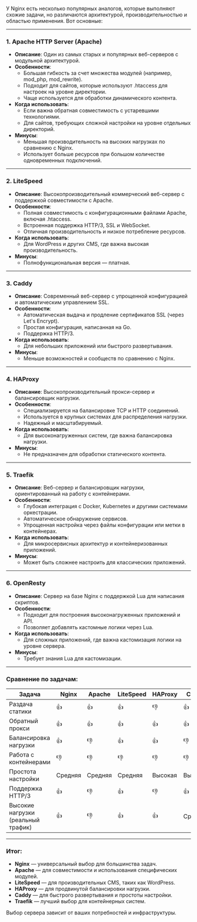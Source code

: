 У Nginx есть несколько популярных аналогов, которые выполняют схожие задачи, но различаются архитектурой, производительностью и областью применения. Вот основные:

---

### 1. **Apache HTTP Server (Apache)**

- **Описание**: Один из самых старых и популярных веб-серверов с модульной архитектурой.
- **Особенности**:
    - Большая гибкость за счет множества модулей (например, mod_php, mod_rewrite).
    - Подходит для сайтов, которые используют .htaccess для настроек на уровне директории.
    - Чаще используется для обработки динамического контента.
- **Когда использовать**:
    - Если важна обратная совместимость с устаревшими технологиями.
    - Для сайтов, требующих сложной настройки на уровне отдельных директорий.
- **Минусы**:
    - Меньшая производительность на высоких нагрузках по сравнению с Nginx.
    - Использует больше ресурсов при большом количестве одновременных подключений.

---

### 2. **LiteSpeed**

- **Описание**: Высокопроизводительный коммерческий веб-сервер с поддержкой совместимости с Apache.
- **Особенности**:
    - Полная совместимость с конфигурационными файлами Apache, включая .htaccess.
    - Встроенная поддержка HTTP/3, SSL и WebSocket.
    - Отличная производительность и низкое потребление ресурсов.
- **Когда использовать**:
    - Для WordPress и других CMS, где важна высокая производительность.
- **Минусы**:
    - Полнофункциональная версия — платная.

---

### 3. **Caddy**

- **Описание**: Современный веб-сервер с упрощенной конфигурацией и автоматическим управлением SSL.
- **Особенности**:
    - Автоматическая выдача и продление сертификатов SSL (через Let's Encrypt).
    - Простая конфигурация, написанная на Go.
    - Поддержка HTTP/3.
- **Когда использовать**:
    - Для небольших приложений или быстрого развертывания.
- **Минусы**:
    - Меньше возможностей и сообществ по сравнению с Nginx.

---

### 4. **HAProxy**

- **Описание**: Высокопроизводительный прокси-сервер и балансировщик нагрузки.
- **Особенности**:
    - Специализируется на балансировке TCP и HTTP соединений.
    - Используется в крупных системах для распределения нагрузки.
    - Надежный и масштабируемый.
- **Когда использовать**:
    - Для высоконагруженных систем, где важна балансировка нагрузки.
- **Минусы**:
    - Не предназначен для обработки статического контента.

---

### 5. **Traefik**

- **Описание**: Веб-сервер и балансировщик нагрузки, ориентированный на работу с контейнерами.
- **Особенности**:
    - Глубокая интеграция с Docker, Kubernetes и другими системами оркестрации.
    - Автоматическое обнаружение сервисов.
    - Упрощенная настройка через файлы конфигурации или метки в контейнерах.
- **Когда использовать**:
    - Для микросервисных архитектур и контейнеризованных приложений.
- **Минусы**:
    - Может быть сложнее настроить для классических приложений.

---

### 6. **OpenResty**

- **Описание**: Сервер на базе Nginx с поддержкой Lua для написания скриптов.
- **Особенности**:
    - Подходит для построения высоконагруженных приложений и API.
    - Позволяет добавлять кастомные логики через Lua.
- **Когда использовать**:
    - Для сложных приложений, где важна кастомизация логики на уровне сервера.
- **Минусы**:
    - Требует знания Lua для кастомизации.

---

### Сравнение по задачам:

|Задача|Nginx|Apache|LiteSpeed|HAProxy|Caddy|Traefik|
|---|---|---|---|---|---|---|
|Раздача статики|👍|👍|👍|👎|👍|👎|
|Обратный прокси|👍|👍|👍|👍|👍|👍|
|Балансировка нагрузки|👍|👎|👍|👍|👎|👍|
|Работа с контейнерами|👎|👎|👎|👎|👎|👍|
|Простота настройки|Средняя|Средняя|Средняя|Высокая|Высокая|Высокая|
|Поддержка HTTP/3|👍|👎|👍|👎|👍|👍|
|Высокие нагрузки (реальный трафик)|👍|👎|👍|👍|Средняя|👍|

---

### Итог:

- **Nginx** — универсальный выбор для большинства задач.
- **Apache** — для совместимости и использования специфических модулей.
- **LiteSpeed** — для производительных CMS, таких как WordPress.
- **HAProxy** — для продвинутой балансировки нагрузки.
- **Caddy** — для быстрого развертывания и простоты настройки.
- **Traefik** — лучший выбор для контейнерных систем.

Выбор сервера зависит от ваших потребностей и инфраструктуры.